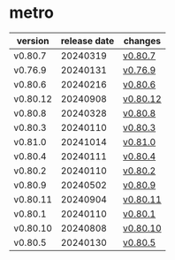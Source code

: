 # metro

| version  | release date |              changes               |
|----------|--------------|------------------------------------|
| v0.80.7  | 20240319     | [v0.80.7](./v0.80.7-20240319.md)   |
| v0.76.9  | 20240131     | [v0.76.9](./v0.76.9-20240131.md)   |
| v0.80.6  | 20240216     | [v0.80.6](./v0.80.6-20240216.md)   |
| v0.80.12 | 20240908     | [v0.80.12](./v0.80.12-20240908.md) |
| v0.80.8  | 20240328     | [v0.80.8](./v0.80.8-20240328.md)   |
| v0.80.3  | 20240110     | [v0.80.3](./v0.80.3-20240110.md)   |
| v0.81.0  | 20241014     | [v0.81.0](./v0.81.0-20241014.md)   |
| v0.80.4  | 20240111     | [v0.80.4](./v0.80.4-20240111.md)   |
| v0.80.2  | 20240110     | [v0.80.2](./v0.80.2-20240110.md)   |
| v0.80.9  | 20240502     | [v0.80.9](./v0.80.9-20240502.md)   |
| v0.80.11 | 20240904     | [v0.80.11](./v0.80.11-20240904.md) |
| v0.80.1  | 20240110     | [v0.80.1](./v0.80.1-20240110.md)   |
| v0.80.10 | 20240808     | [v0.80.10](./v0.80.10-20240808.md) |
| v0.80.5  | 20240130     | [v0.80.5](./v0.80.5-20240130.md)   |

